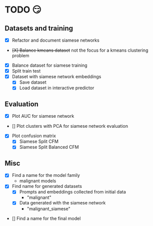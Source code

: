 # TODO :smirk:

## Datasets and training

- [X] Refactor and document siamese networks 
- ~~[X] Balance kmeans dataset~~ not the focus for a kmeans clustering problem
- [X] Balance dataset for siamese training
- [X] Split train test
- [X] Dataset with siamese network embeddings
    - [X] Save dataset
    - [X] Load dataset in interactive predictor

## Evaluation

- [X] Plot AUC for siamese network
- [] Plot clusters with PCA for siamese network evaluation
- [X] Plot confusion matrix
    - [X] Siamese Split CFM
    - [X] Siamese Split Balanced CFM

## Misc

- [X] Find a name for the model family
    - malignant models
- [X] Find name for generated datasets
    - [X] Prompts and embeddings collected from initial data
        - "malignant"
    - [X] Data generated with the siamese network
        - "malignant_siamese"
- [] Find a name for the final model